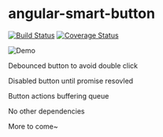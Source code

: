 # angular-smart-button

[![Build Status](https://travis-ci.org/2013gang/angular-smart-button.svg?branch=master)](https://travis-ci.org/2013gang/angular-smart-button)
[![Coverage Status](https://coveralls.io/repos/2013gang/angular-smart-button/badge.svg)](https://coveralls.io/r/2013gang/angular-smart-button)

![Demo](http://g.recordit.co/MB0jERuPic.gif)

Debounced button to avoid double click

Disabled button until promise resovled

Button actions buffering queue


No other dependencies

More to come~

